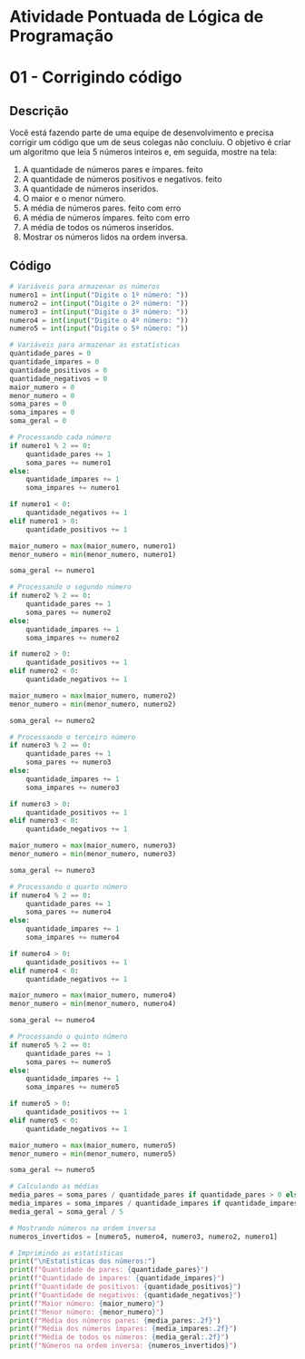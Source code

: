 # Atividade Pontuada de Lógica de Programação

# 01 - Corrigindo código

## Descrição

Você está fazendo parte de uma equipe de desenvolvimento e precisa corrigir um código que um de seus colegas não concluiu. O objetivo é criar um algoritmo que leia 5 números inteiros e, em seguida, mostre na tela:

1. A quantidade de números pares e ímpares. feito
2. A quantidade de números positivos e negativos. feito
3. A quantidade de números inseridos.
4. O maior e o menor número.
5. A média de números pares. feito com erro
6. A média de números ímpares. feito com erro
7. A média de todos os números inseridos.
8. Mostrar os números lidos na ordem inversa.

## Código

```python
# Variáveis para armazenar os números
numero1 = int(input("Digite o 1º número: "))
numero2 = int(input("Digite o 2º número: "))
numero3 = int(input("Digite o 3º número: "))
numero4 = int(input("Digite o 4º número: "))
numero5 = int(input("Digite o 5º número: "))

# Variáveis para armazenar as estatísticas
quantidade_pares = 0
quantidade_impares = 0
quantidade_positivos = 0
quantidade_negativos = 0
maior_numero = 0
menor_numero = 0
soma_pares = 0
soma_impares = 0
soma_geral = 0

# Processando cada número
if numero1 % 2 == 0:
    quantidade_pares += 1
    soma_pares += numero1
else:
    quantidade_impares += 1
    soma_impares += numero1

if numero1 < 0:
    quantidade_negativos += 1
elif numero1 > 0:
    quantidade_positivos += 1

maior_numero = max(maior_numero, numero1)
menor_numero = min(menor_numero, numero1)

soma_geral += numero1

# Processando o segundo número
if numero2 % 2 == 0:
    quantidade_pares += 1
    soma_pares += numero2
else:
    quantidade_impares += 1
    soma_impares += numero2

if numero2 > 0:
    quantidade_positivos += 1
elif numero2 < 0:
    quantidade_negativos += 1

maior_numero = max(maior_numero, numero2)
menor_numero = min(menor_numero, numero2)

soma_geral += numero2

# Processando o terceiro número
if numero3 % 2 == 0:
    quantidade_pares += 1
    soma_pares += numero3
else:
    quantidade_impares += 1
    soma_impares += numero3

if numero3 > 0:
    quantidade_positivos += 1
elif numero3 < 0:
    quantidade_negativos += 1

maior_numero = max(maior_numero, numero3)
menor_numero = min(menor_numero, numero3)

soma_geral += numero3

# Processando o quarto número
if numero4 % 2 == 0:
    quantidade_pares += 1
    soma_pares += numero4
else:
    quantidade_impares += 1
    soma_impares += numero4

if numero4 > 0:
    quantidade_positivos += 1
elif numero4 < 0:
    quantidade_negativos += 1

maior_numero = max(maior_numero, numero4)
menor_numero = min(menor_numero, numero4)

soma_geral += numero4

# Processando o quinto número
if numero5 % 2 == 0:
    quantidade_pares += 1
    soma_pares += numero5
else:
    quantidade_impares += 1
    soma_impares += numero5

if numero5 > 0:
    quantidade_positivos += 1
elif numero5 < 0:
    quantidade_negativos += 1

maior_numero = max(maior_numero, numero5)
menor_numero = min(menor_numero, numero5)

soma_geral += numero5

# Calculando as médias
media_pares = soma_pares / quantidade_pares if quantidade_pares > 0 else 0
media_impares = soma_impares / quantidade_impares if quantidade_impares > 0 else 0
media_geral = soma_geral / 5

# Mostrando números na ordem inversa
numeros_invertidos = [numero5, numero4, numero3, numero2, numero1]

# Imprimindo as estatísticas
print("\nEstatísticas dos números:")
print(f"Quantidade de pares: {quantidade_pares}")
print(f"Quantidade de ímpares: {quantidade_impares}")
print(f"Quantidade de positivos: {quantidade_positivos}")
print(f"Quantidade de negativos: {quantidade_negativos}")
print(f"Maior número: {maior_numero}")
print(f"Menor número: {menor_numero}")
print(f"Média dos números pares: {media_pares:.2f}")
print(f"Média dos números ímpares: {media_impares:.2f}")
print(f"Média de todos os números: {media_geral:.2f}")
print(f"Números na ordem inversa: {numeros_invertidos}")
